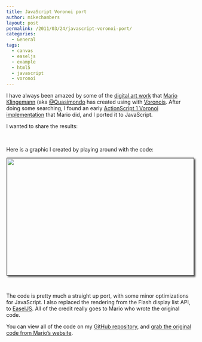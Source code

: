 ```yaml
---
title: JavaScript Voronoi port
author: mikechambers
layout: post
permalink: /2011/03/24/javascript-voronoi-port/
categories:
  - General
tags:
  - canvas
  - easeljs
  - example
  - html5
  - javascript
  - voronoi
---
```



I have always been amazed by some of the [digital art work][1] that [Mario Klingemann][2] (aka [@Quasimondo][3] has created using with [Voronois][4]. After doing some searching, I found an early [ActionScript 1 Voronoi implementation][5] that Mario did, and I ported it to JavaScript.

I wanted to share the results:  
<!--more-->

<div style="text-align:center;">
</div>

&nbsp;

Here is a graphic I created by playing around with the code:

<div style="text-align:center;">
  <a href="http://www.flickr.com/photos/mikechambers/5532232341/" title="Untitled by mike.chambers, on Flickr"><img src="http://farm6.static.flickr.com/5256/5532232341_6788f59d19.jpg" width="500" height="313" alt="" style="border:1px solid black; moz-box-shadow: 3px 3px 4px rgba(0,0,0,0.7);-webkit-box-shadow: 3px 3px 4px rgba(0,0,0,0.7);box-shadow: 3px 3px 4px rgba(0,0,0,0.7);" /></a>
</div>

&nbsp;

The code is pretty much a straight up port, with some minor optimizations for JavaScript. I also replaced the rendering from the Flash display list API, to [EaselJS][6]. All of the credit really goes to Mario who wrote the original code.

You can view all of the code on my [GitHub repository][7], and [grab the original code from Mario&#8217;s website][5].

 [1]: http://www.flickr.com/photos/quasimondo/tags/voronoi/
 [2]: http://www.quasimondo.com/
 [3]: http://twitter.com/Quasimondo
 [4]: http://en.wikipedia.org/wiki/Voronoi_diagram
 [5]: http://www.quasimondo.com/archives/000110.php
 [6]: http://www.easeljs.com
 [7]: https://github.com/mikechambers/ExamplesByMesh/tree/master/HTML5/EaselJS/Voronoi